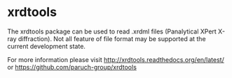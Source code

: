 xrdtools
========

The xrdtools package can be used to read .xrdml files (Panalytical XPert X-ray diffraction). 
Not all feature of file format may be supported at the current development state.

For more information please visit
<http://xrdtools.readthedocs.org/en/latest/>
or 
<https://github.com/paruch-group/xrdtools>
